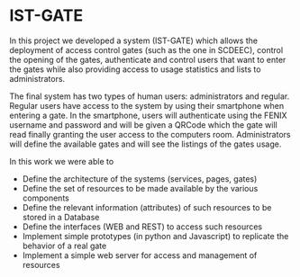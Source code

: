 # IST-GATE

In this project we developed a system (IST-GATE) which allows the deployment of
access control gates (such as the one in SCDEEC), control the opening of the gates,
authenticate and control users that want to enter the gates while also providing access to usage
statistics and lists to administrators.

The final system has two types of human users: administrators and regular.
Regular users have access to the system by using their smartphone when entering a gate. In the
smartphone, users will authenticate using the FENIX username and password and will be given a QRCode which the gate will read finally granting the user access to the computers room.
Administrators will define the available gates and will see the listings of the gates usage.

In this work we were able to
- Define the architecture of the systems (services, pages, gates)
- Define the set of resources to be made available by the various components
- Define the relevant information (attributes) of such resources to be stored in a
Database
- Define the interfaces (WEB and REST) to access such resources
- Implement simple prototypes (in python and Javascript) to replicate the behavior of a
real gate
- Implement a simple web server for access and management of resources
